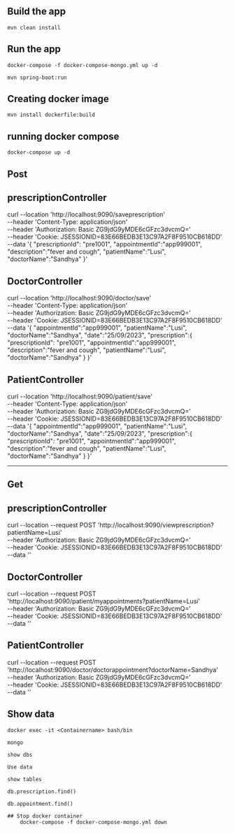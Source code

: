 ## Build the app

``` 
mvn clean install
```

## Run the app

``` 
docker-compose -f docker-compose-mongo.yml up -d

mvn spring-boot:run

```
## Creating docker image

```
mvn install dockerfile:build

```
## running docker compose

``` 
docker-compose up -d

```


## Post

## prescriptionController

curl --location 'http://localhost:9090/saveprescription' \
--header 'Content-Type: application/json' \
--header 'Authorization: Basic ZG9jdG9yMDE6cGFzc3dvcmQ=' \
--header 'Cookie: JSESSIONID=83E66BEDB3E13C97A2F8F9510CB618DD' \
--data '{
"prescriptionId": "pre1001",
"appointmentId":"app999001",
"description":"fever and cough",
"patientName":"Lusi",
"doctorName":"Sandhya"
}'

## DoctorController


curl --location 'http://localhost:9090/doctor/save' \
--header 'Content-Type: application/json' \
--header 'Authorization: Basic ZG9jdG9yMDE6cGFzc3dvcmQ=' \
--header 'Cookie: JSESSIONID=83E66BEDB3E13C97A2F8F9510CB618DD' \
--data '{
"appointmentId":"app999001",
"patientName":"Lusi",
"doctorName":"Sandhya",
"date":"25/09/2023",
"prescription":{
"prescriptionId": "pre1001",
"appointmentId":"app999001",
"description":"fever and cough",
"patientName":"Lusi",
"doctorName":"Sandhya"
}
}'

## PatientController

curl --location 'http://localhost:9090/patient/save' \
--header 'Content-Type: application/json' \
--header 'Authorization: Basic ZG9jdG9yMDE6cGFzc3dvcmQ=' \
--header 'Cookie: JSESSIONID=83E66BEDB3E13C97A2F8F9510CB618DD' \
--data '{
"appointmentId":"app999001",
"patientName":"Lusi",
"doctorName":"Sandhya",
"date":"25/09/2023",
"prescription":{
"prescriptionId": "pre1001",
"appointmentId":"app999001",
"description":"fever and cough",
"patientName":"Lusi",
"doctorName":"Sandhya"
}
}'

--------------------------------


## Get

## prescriptionController

curl --location --request POST 'http://localhost:9090/viewprescription?patientName=Lusi' \
--header 'Authorization: Basic ZG9jdG9yMDE6cGFzc3dvcmQ=' \
--header 'Cookie: JSESSIONID=83E66BEDB3E13C97A2F8F9510CB618DD' \
--data ''


## DoctorController

curl --location --request POST 'http://localhost:9090/patient/myappointments?patientName=Lusi' \
--header 'Authorization: Basic ZG9jdG9yMDE6cGFzc3dvcmQ=' \
--header 'Cookie: JSESSIONID=83E66BEDB3E13C97A2F8F9510CB618DD' \
--data ''

## PatientController

curl --location --request POST 'http://localhost:9090/doctor/doctorappointment?doctorName=Sandhya' \
--header 'Authorization: Basic ZG9jdG9yMDE6cGFzc3dvcmQ=' \
--header 'Cookie: JSESSIONID=83E66BEDB3E13C97A2F8F9510CB618DD' \
--data ''



## Show data

```
docker exec -it <Containername> bash/bin

mongo

show dbs

Use data

show tables

db.prescription.find()

db.appointment.find()

## Stop docker container
    docker-compose -f docker-compose-mongo.yml down


